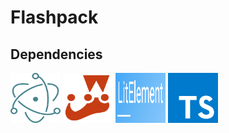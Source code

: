 # Flashpack
## Dependencies
<img src="https://github.com/jarodburchill/flashpack/blob/master/img/electron.png" width="80" height="80">
<img src="https://github.com/jarodburchill/flashpack/blob/master/img/jest.png" width="80" height="80">
<img src="https://github.com/jarodburchill/flashpack/blob/master/img/lit-element.png" width="80" height="80">
<img src="https://github.com/jarodburchill/flashpack/blob/master/img/typescript.png" width="80" height="80">